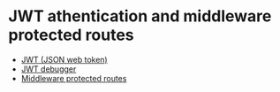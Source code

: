 # JWT athentication and middleware protected routes
* [JWT (JSON web token)](https://jwt.io/introduction)
* [JWT debugger](https://jwt.io/#debugger)
* [Middleware protected routes](https://nextjs.org/docs/app/building-your-application/routing/middleware)
